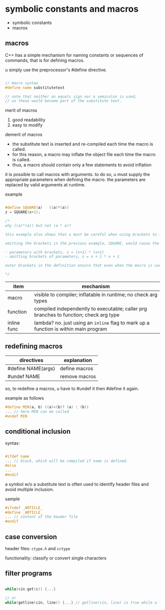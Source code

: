 # symbolic constants and macros

- symbolic constants
- macros

## macros

C++ has a simple mechanism for naming constants or sequences of commands, that is for defining macros.

u simply use the preprocessor's #define directive.

```c++

// macro syntax
#define name substitutetext

// note that neither an equals sign nor a semicolon is used,
// as these would become part of the substitute text.

```

merit of macros

1. good readability
2. easy to modify

demerit of macros

- the substitute text is inserted and re-compiled each time the macro is called. 
- for this reason, a macro may inflate the object file each time the macro is called.
- thus, a macro should contain only a few statements to avoid inflation

it is possible to call macros with arguments.
to do so, u must supply the appropriate parameters when defining the macro. the parameters are replaced by valid arguments at runtime.

example

```c++

#define SQUARE(a)   ((a)*(a))
z = SQUARE(x+1);

/*
why ((a)*(a)) but not (a * a)?

this example also shows that u must be careful when using brackets to indicate parameters for macros.

omitting the brackets in the previous example, SQUARE, would cause the expression to be expanded as follows.

- parameters with brackets, z = (x+1) * (x+1)
- omitting brackets of parameters, z = x + 1 * x + 1

outer brackets in the definition ensure that even when the macro is used in a complex expression, the square is calculated before the result can be used for any further calculations.

*/
```

| item          | mechanism                                                                             |
|---------------|---------------------------------------------------------------------------------------|
| macro         | visible to compiler; inflatable in runtime; no check arg types                        |
| function      | compiled independently to executable; caller prg branches to function; check arg type |
| inline func   | lambda? no. just using an `inline` flag to mark up a function is within main program  |

## redefining macros

| directives          |   explanation              |
|---------------------|----------------------------|
| #define NAME(args)  | define macros              |
| #undef NAME         | remove macros              |

so, to redefine a macros, u have to #undef it then #define it again.

example as follows

```c++
#define MIN(a, b) ((a)<(b)? (a) : (b))
... // here MIN can be called
#undef MIN

```

## conditional inclusion

syntax:

```c++

#ifdef name
... // block, which will be compiled if name is defined.
#else
...
#endif

```

a symbol w/o a substitute text is often used to identify header files and avoid multiple inclusion.

sample

```c++
#ifndef _ARTICLE_
#define _ARTICLE_
... // content of the header file
#endif

```

## case conversion

header files: `ctype.h` and `cctype`

functionality: classify or convert single characters

## filter programs

```c++

while(cin.get(c)) {...}

// or
while(getline(cin, line)) {...} // getline(cin, line) is true while a line can be read

```